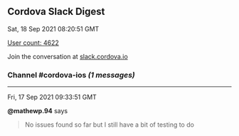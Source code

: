 ## Cordova Slack Digest
Sat, 18 Sep 2021 08:20:51 GMT

[User count: 4622](https://cordova.slack.com/)


Join the conversation at [slack.cordova.io](http://slack.cordova.io/)

### __Channel #cordova-ios__ _(1 messages)_
---

Fri, 17 Sep 2021 09:33:51 GMT

__@mathewp.94__ says 
> No issues found so far but I still have a bit of testing to do
> 
